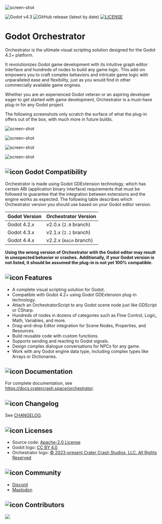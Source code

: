 ![screen-shot](https://static.cratercrash.space/orchestrator/images/banners/orchestrator_banner.png)

![Godot v4.3](https://img.shields.io/badge/Godot-v4.3-%23478cbf?logo=godot-engine&logoColor=white&style=flat-square)
![GitHub release (latest by date)](https://img.shields.io/github/v/release/CraterCrash/godot-orchestrator?&style=flat-square)
[![LICENSE](https://img.shields.io/badge/license-Apache--2.0-blue?logo=apache)](https://github.com/CraterCrash/godot-orchestrator/blob/main/LICENSE)

# Godot Orchestrator

Orchestrator is the ultimate visual scripting solution designed for the Godot 4.2+ platform.  

It revolutionizes Godot game development with its intuitive graph editor interface and hundreds of nodes to build any game logic.
This add-on empowers you to craft complex behaviors and intricate game logic with unparalleled ease and flexibility, just as you would find in other commercially available game engines.

Whether you are an experienced Godot veteran or an aspiring developer eager to get started with game development, Orchestrator is a must-have plug-in for any Godot project.

The following screenshots only scratch the surface of what the plug-in offers out of the box, with much more in future builds.

![screen-shot](https://static.cratercrash.space/orchestrator/images/screenshots/screenshot_a.png)

![screen-shot](https://static.cratercrash.space/orchestrator/images/screenshots/screenshot_b.png)

![screen-shot](https://static.cratercrash.space/orchestrator/images/screenshots/screenshot_c.png)

![screen-shot](https://static.cratercrash.space/orchestrator/images/screenshots/screenshot_d.png)

## ![icon](https://static.cratercrash.space/orchestrator/images/icons/orchestrator_menu_image_500px.png?width=auto&height=20)  Godot Compatibility

Orchestrator is made using Godot GDExtension technology, which has certain ABI (application binary interface) requirements that must be followed to guarantee that the integration between extensions and the engine works as expected.
The following table describes which Orchestrator version you should use based on your Godot editor version.

| Godot Version | Orchestrator Version   |
|---------------|------------------------|
| Godot 4.2.x   | v2.0.x (`2.0` branch)  |
| Godot 4.3.x   | v2.1.x (`2.1` branch)  |
| Godot 4.4.x   | v2.2.x (`main` branch) |

**Using the wrong version of Orchestrator with the Godot editor may result in unexpected behavior or crashes.**
**Additionally, if your Godot version is not listed, it should be assumed the plug-in is not yet 100% compatible.**

## ![icon](https://static.cratercrash.space/orchestrator/images/icons/orchestrator_menu_image_500px.png?width=auto&height=20) Features

* A complete visual scripting solution for Godot.
* Compatible with Godot 4.2+ using Godot GDExtension plug-in technology.
* Attach an OrchestratorScript to any Godot scene node just like GDScript or CSharp.
* Hundreds of nodes in dozens of categories such as Flow Control, Logic, Math, Variables, and more. 
* Drag-and-drop Editor integration for Scene Nodes, Properties, and Resources.
* Build reusable code with custom functions.
* Supports sending and reacting to Godot signals.
* Design complex dialogue conversations for NPCs for any game.
* Work with any Godot engine data type, including complex types like Arrays or Dictionaries.

## ![icon](https://static.cratercrash.space/orchestrator/images/icons/orchestrator_menu_image_500px.png?width=auto&height=20) Documentation

For complete documentation, see https://docs.cratercrash.space/orchestrator.

## ![icon](https://static.cratercrash.space/orchestrator/images/icons/orchestrator_menu_image_500px.png?width=auto&height=20) Changelog

See [CHANGELOG](https://github.com/CraterCrash/godot-orchestrator/blob/main/CHANGELOG.md).

## ![icon](https://static.cratercrash.space/orchestrator/images/icons/orchestrator_menu_image_500px.png?width=auto&height=20) Licenses

- Source code: [Apache-2.0 License](/LICENSE)
- Godot logo: [CC BY 4.0](https://creativecommons.org/licenses/by/4.0/)
- Orchestrator logo: [&copy; 2023-present Crater Crash Studios, LLC. All Rights Reserved](https://www.cratercrash.com/legal/webcn)

## ![icon](https://static.cratercrash.space/orchestrator/images/icons/orchestrator_menu_image_500px.png?width=auto&height=20) Community

- [Discord](https://discord.gg/wYQpvuYDhT)
- [Mastodon](https://cratercrash.social/@orchestrator)

## ![icon](https://static.cratercrash.space/orchestrator/images/icons/orchestrator_menu_image_500px.png?width=auto&height=20) Contributors

<a href="https://github.com/CraterCrash/godot-orchestrator/graphs/contributors">
  <img src="https://contributors-img.web.app/image?repo=CraterCrash/godot-orchestrator" />
</a>
